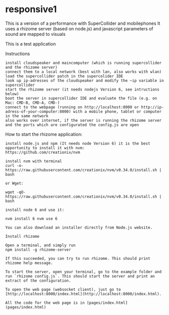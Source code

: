 # responsive1

This is a version of a performance with SuperCollider and mobilephones 
It uses a rhizome server (based on node.js) and javascript
parameters of sound are mapped to visuals

This is a test application

Instructions

    install cloudspeaker and maincomputer (which is running supercollider and the rhizome server)
    connect them to a local network (best with lan, also works with wlan)
    load the supercollider patch in the supercolider IDE
    look up ip-adresses of the cloudspeaker and modify the ~ip variable in supercollider
    start the rhizome server (it needs nodejs Version 6, see intructions below)
    boot the server in supercollider IDE and evaluate the file (e.g. on Mac: CMD-B, CMD-A, CMD-)
    connect to the webpage (running on http://localhost:8000 or http://ip-adress-of-your-computer:8000) with a mobile phone, tablet or computer in the same network
    also works over internet, if the server is running the rhizome server and the ports which are configurated the config.js are open

How to start the rhizome application:

    install node.js and npm (It needs node Version 6) it is the best opportunity to install it with nvm:
    https://github.com/creationix/nvm

    install nvm with terminal
    curl -o- https://raw.githubusercontent.com/creationix/nvm/v0.34.0/install.sh | bash

    or Wget:

    wget -qO- https://raw.githubusercontent.com/creationix/nvm/v0.34.0/install.sh | bash

    install node 6 and use it:

    nvm install 6 nvm use 6

    You can also download an installer directly from Node.js website.

    Install rhizome

    Open a terminal, and simply run 
    npm install -g rhizome-server
    
    If this succeeded, you can try to run rhizome. This should print rhizome help message.

    To start the server, open your terminal, go to the example folder and run `rhizome config.js`. This should start the server and print an extract of the configuration.

    To open the web page (websocket client), just go to [http://localhost:8000/index.html](http://localhost:8000/index.html).

    All the code for the web page is in [pages/index.html](pages/index.html) 


